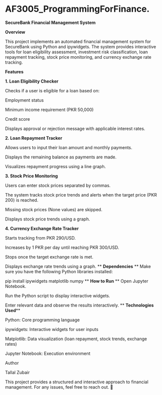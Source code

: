# AF3005_ProgrammingForFinance.
**SecureBank Financial Management System**

**Overview**

This project implements an automated financial management system for SecureBank using Python and ipywidgets. The system provides interactive tools for loan eligibility assessment, investment risk classification, loan repayment tracking, stock price monitoring, and currency exchange rate tracking.

**Features**

**1. Loan Eligibility Checker**

Checks if a user is eligible for a loan based on:

Employment status

Minimum income requirement (PKR 50,000)

Credit score

Displays approval or rejection message with applicable interest rates.

**2. Loan Repayment Tracker**

Allows users to input their loan amount and monthly payments.

Displays the remaining balance as payments are made.

Visualizes repayment progress using a line graph.

**3. Stock Price Monitoring**

Users can enter stock prices separated by commas.

The system tracks stock price trends and alerts when the target price (PKR 200) is reached.

Missing stock prices (None values) are skipped.

Displays stock price trends using a graph.

**4. Currency Exchange Rate Tracker**

Starts tracking from PKR 290/USD.

Increases by 1 PKR per day until reaching PKR 300/USD.

Stops once the target exchange rate is met.

Displays exchange rate trends using a graph.
**
**Dependencies**
**
Make sure you have the following Python libraries installed:

pip install ipywidgets matplotlib numpy
**
**How to Run**
**
Open Jupyter Notebook.

Run the Python script to display interactive widgets.

Enter relevant data and observe the results interactively.
**
**Technologies Used****

Python: Core programming language

ipywidgets: Interactive widgets for user inputs

Matplotlib: Data visualization (loan repayment, stock trends, exchange rates)

Jupyter Notebook: Execution environment

Author

Tallal Zubair

This project provides a structured and interactive approach to financial management. For any issues, feel free to reach out. 🚀
